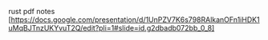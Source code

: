 rust pdf notes [https://docs.google.com/presentation/d/1UnPZV7K6s798RAlkanOFn1iHDK1uMqBJTnzUKYvuT2Q/edit?pli=1#slide=id.g2dbadb072bb_0_8]
